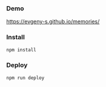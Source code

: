 ### Demo
https://evgeny-s.github.io/memories/

### Install
```bash
npm install
```

### Deploy
```bash
npm run deploy
```
